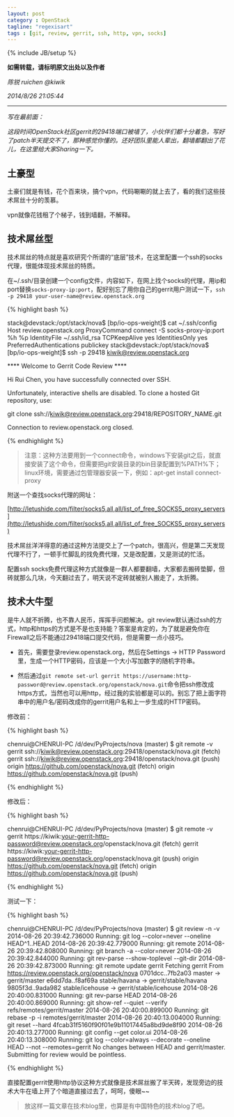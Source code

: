 ```yaml
---
layout: post
category : OpenStack
tagline: "regexisart"
tags : [git, review, gerrit, ssh, http, vpn, socks]
---
```

{% include JB/setup %}

**如需转载，请标明原文出处以及作者**

*陈锐 ruichen @kiwik*

*2014/8/26 21:05:44*

----------

*写在最前面：*

*这段时间OpenStack社区gerrit的29418端口被墙了，小伙伴们都十分着急，写好了patch半天提交不了，那种感觉你懂的。还好团队里能人辈出，翻墙都翻出了花儿，在这里给大家Sharing一下。*

## 土豪型

土豪们就是有钱，花个百来块，搞个vpn，代码唰唰的就上去了，看的我们这些技术屌丝十分的羡慕。

vpn就像花钱租了个梯子，钱到墙翻，不解释。

## 技术屌丝型

技术屌丝的特点就是喜欢研究个所谓的“底层”技术，在这里配置一个ssh的socks代理，很能体现技术屌丝的特质。

在~/.ssh/目录创建一个config文件，内容如下，在网上找个socks的代理，用ip和port替换`socks-proxy-ip:port`，配好别忘了用你自己的gerrit用户测试一下，`ssh -p 29418 your-user-name@review.openstack.org`

{% highlight bash %}

stack@devstack:/opt/stack/nova$  [bp/io-ops-weight]$ cat ~/.ssh/config
Host review.openstack.org
    ProxyCommand connect -S socks-proxy-ip:port %h %p
    IdentityFile ~/.ssh/id_rsa
    TCPKeepAlive yes
    IdentitiesOnly yes
    PreferredAuthentications publickey
stack@devstack:/opt/stack/nova$  [bp/io-ops-weight]$ ssh -p 29418 kiwik@review.openstack.org

  ****    Welcome to Gerrit Code Review    ****

  Hi Rui Chen, you have successfully connected over SSH.

  Unfortunately, interactive shells are disabled.
  To clone a hosted Git repository, use:

  git clone ssh://kiwik@review.openstack.org:29418/REPOSITORY_NAME.git

Connection to review.openstack.org closed.

{% endhighlight %}

> 注意：这种方法要用到一个connect命令，windows下安装git之后，就直接安装了这个命令，但需要把git安装目录的bin目录配置到%PATH%下；linux环境，需要通过包管理器安装一下，例如：apt-get install connect-proxy

附送一个查找socks代理的网址：

[http://letushide.com/filter/socks5,all,all/list_of_free_SOCKS5_proxy_servers](http://letushide.com/filter/socks5,all,all/list_of_free_SOCKS5_proxy_servers)

技术屌丝洋洋得意的通过这种方法提交上了一个patch，很高兴，但是第二天发现代理不行了，一顿手忙脚乱的找免费代理，又是改配置，又是测试的忙活。

配置ssh socks免费代理这种方式就像是一群人都要翻墙，大家都去搬砖垫脚，但砖就那么几块，今天翻过去了，明天说不定砖就被别人搬走了，太折腾。

## 技术大牛型

是牛人就不折腾，也不靠人民币，挥挥手问题解决。git review默认通过ssh的方式，http和https的方式是不是也支持能？答案是肯定的，为了就是避免你在Firewall之后不能通过29418端口提交代码，但是需要一点小技巧。

- 首先，需要登录review.openstack.org，然后在Settings -> HTTP Password里，生成一个HTTP密码，应该是一个大小写加数字的随机字符串。

- 然后通过`git remote set-url gerrit https://username:http-password@review.openstack.org/openstack/nova.git`命令把ssh修改成https方式，当然也可以用http，经过我的实验都是可以的。别忘了把上面字符串中的用户名/密码改成你的gerrit用户名和上一步生成的HTTP密码。


修改前：

{% highlight bash %}

chenrui@CHENRUI-PC /d/dev/PyProjects/nova (master)
$ git remote -v
gerrit  ssh://kiwik@review.openstack.org:29418/openstack/nova.git (fetch)
gerrit  ssh://kiwik@review.openstack.org:29418/openstack/nova.git (push)
origin  https://github.com/openstack/nova.git (fetch)
origin  https://github.com/openstack/nova.git (push)

{% endhighlight %}

修改后：

{% highlight bash %}

chenrui@CHENRUI-PC /d/dev/PyProjects/nova (master)
$ git remote -v
gerrit  https://kiwik:your-gerrit-http-password@review.openstack.org/openstack/nova.git (fetch)
gerrit  https://kiwik:your-gerrit-http-password@review.openstack.org/openstack/nova.git (push)
origin  https://github.com/openstack/nova.git (fetch)
origin  https://github.com/openstack/nova.git (push)


{% endhighlight %}

测试一下：

{% highlight bash %}

chenrui@CHENRUI-PC /d/dev/PyProjects/nova (master)
$ git review -n -v
2014-08-26 20:39:42.736000 Running: git log --color=never --oneline HEAD^1..HEAD
2014-08-26 20:39:42.779000 Running: git remote
2014-08-26 20:39:42.808000 Running: git branch -a --color=never
2014-08-26 20:39:42.844000 Running: git rev-parse --show-toplevel --git-dir
2014-08-26 20:39:42.873000 Running: git remote update gerrit
Fetching gerrit
From https://review.openstack.org/openstack/nova
   0701dcc..7fb2a03  master     -> gerrit/master
   e6dd7da..f8af69a  stable/havana -> gerrit/stable/havana
   9805f3d..9ada982  stable/icehouse -> gerrit/stable/icehouse
2014-08-26 20:40:00.831000 Running: git rev-parse HEAD
2014-08-26 20:40:00.869000 Running: git show-ref --quiet --verify refs/remotes/gerrit/master
2014-08-26 20:40:00.899000 Running: git rebase -p -i remotes/gerrit/master
2014-08-26 20:40:13.004000 Running: git reset --hard 4fcab31f5160f90f01e9b11017445a8bd9de8f90
2014-08-26 20:40:13.277000 Running: git config --get color.ui
2014-08-26 20:40:13.308000 Running: git log --color=always --decorate --oneline HEAD --not --remotes=gerrit
No changes between HEAD and gerrit/master. Submitting for review would
be pointless.

{% endhighlight %}

直接配置gerrit使用http协议这种方式就像是技术屌丝搬了半天砖，发现旁边的技术大牛在墙上开了个暗道直接过去了，呵呵，傻眼~~

> 放这样一篇文章在技术blog里，也算是有中国特色的技术blog了吧。